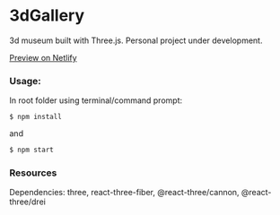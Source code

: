 # 3dGallery

3d museum built with Three.js. Personal project under development. 

[Preview on Netlify](https://615e03e126c2ab0008421ec2--optimistic-edison-69a27b.netlify.app/)


### Usage:

In root folder using terminal/command prompt:

```sg
$ npm install
```
and
```sh
$ npm start
```

### Resources

Dependencies: three, react-three-fiber, @react-three/cannon, @react-three/drei
